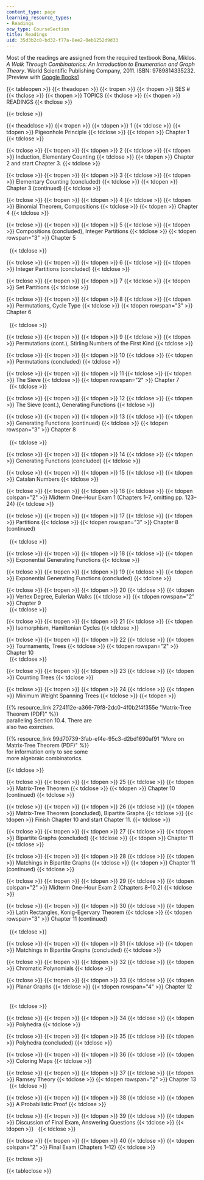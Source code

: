 ```yaml
---
content_type: page
learning_resource_types:
- Readings
ocw_type: CourseSection
title: Readings
uid: 35d3b2c8-bd32-f77a-8ee2-0eb1252d9d33
---
```


Most of the readings are assigned from the required textbook Bona, Miklos. _A Walk Through Combinatorics: An Introduction to Enumeration and Graph Theory_. World Scientific Publishing Company, 2011. ISBN: 9789814335232. \[Preview with [Google Books](http://books.google.com/books?id=TzJ2L9ZmlQUC&pg=PAfrontcover)\]

{{< tableopen >}}
{{< theadopen >}}
{{< tropen >}}
{{< thopen >}}
SES #
{{< thclose >}}
{{< thopen >}}
TOPICS
{{< thclose >}}
{{< thopen >}}
READINGS
{{< thclose >}}

{{< trclose >}}

{{< theadclose >}}
{{< tropen >}}
{{< tdopen >}}
1
{{< tdclose >}}
{{< tdopen >}}
Pigeonhole Principle
{{< tdclose >}}
{{< tdopen >}}
Chapter 1
{{< tdclose >}}

{{< trclose >}}
{{< tropen >}}
{{< tdopen >}}
2
{{< tdclose >}}
{{< tdopen >}}
Induction, Elementary Counting
{{< tdclose >}}
{{< tdopen >}}
Chapter 2 and start Chapter 3.
{{< tdclose >}}

{{< trclose >}}
{{< tropen >}}
{{< tdopen >}}
3
{{< tdclose >}}
{{< tdopen >}}
Elementary Counting (concluded)
{{< tdclose >}}
{{< tdopen >}}
Chapter 3 (continued)
{{< tdclose >}}

{{< trclose >}}
{{< tropen >}}
{{< tdopen >}}
4
{{< tdclose >}}
{{< tdopen >}}
Binomial Theorem, Compositions
{{< tdclose >}}
{{< tdopen >}}
Chapter 4
{{< tdclose >}}

{{< trclose >}}
{{< tropen >}}
{{< tdopen >}}
5
{{< tdclose >}}
{{< tdopen >}}
Compositions (concluded), Integer Partitions
{{< tdclose >}}
{{< tdopen rowspan="3" >}}
Chapter 5  
   
 
{{< tdclose >}}

{{< trclose >}}
{{< tropen >}}
{{< tdopen >}}
6
{{< tdclose >}}
{{< tdopen >}}
Integer Partitions (concluded)
{{< tdclose >}}

{{< trclose >}}
{{< tropen >}}
{{< tdopen >}}
7
{{< tdclose >}}
{{< tdopen >}}
Set Partitions
{{< tdclose >}}

{{< trclose >}}
{{< tropen >}}
{{< tdopen >}}
8
{{< tdclose >}}
{{< tdopen >}}
Permutations, Cycle Type
{{< tdclose >}}
{{< tdopen rowspan="3" >}}
Chapter 6  
   
 
{{< tdclose >}}

{{< trclose >}}
{{< tropen >}}
{{< tdopen >}}
9
{{< tdclose >}}
{{< tdopen >}}
Permutations (cont.), Stirling Numbers of the First Kind
{{< tdclose >}}

{{< trclose >}}
{{< tropen >}}
{{< tdopen >}}
10
{{< tdclose >}}
{{< tdopen >}}
Permutations (concluded)
{{< tdclose >}}

{{< trclose >}}
{{< tropen >}}
{{< tdopen >}}
11
{{< tdclose >}}
{{< tdopen >}}
The Sieve
{{< tdclose >}}
{{< tdopen rowspan="2" >}}
Chapter 7  
 
{{< tdclose >}}

{{< trclose >}}
{{< tropen >}}
{{< tdopen >}}
12
{{< tdclose >}}
{{< tdopen >}}
The Sieve (cont.), Generating Functions
{{< tdclose >}}

{{< trclose >}}
{{< tropen >}}
{{< tdopen >}}
13
{{< tdclose >}}
{{< tdopen >}}
Generating Functions (continued)
{{< tdclose >}}
{{< tdopen rowspan="3" >}}
Chapter 8  
   
 
{{< tdclose >}}

{{< trclose >}}
{{< tropen >}}
{{< tdopen >}}
14
{{< tdclose >}}
{{< tdopen >}}
Generating Functions (concluded)
{{< tdclose >}}

{{< trclose >}}
{{< tropen >}}
{{< tdopen >}}
15
{{< tdclose >}}
{{< tdopen >}}
Catalan Numbers
{{< tdclose >}}

{{< trclose >}}
{{< tropen >}}
{{< tdopen >}}
16
{{< tdclose >}}
{{< tdopen colspan="2" >}}
Midterm One-Hour Exam 1 (Chapters 1–7, omitting pp. 123–24)
{{< tdclose >}}

{{< trclose >}}
{{< tropen >}}
{{< tdopen >}}
17
{{< tdclose >}}
{{< tdopen >}}
Partitions
{{< tdclose >}}
{{< tdopen rowspan="3" >}}
Chapter 8 (continued)  
   
 
{{< tdclose >}}

{{< trclose >}}
{{< tropen >}}
{{< tdopen >}}
18
{{< tdclose >}}
{{< tdopen >}}
Exponential Generating Functions
{{< tdclose >}}

{{< trclose >}}
{{< tropen >}}
{{< tdopen >}}
19
{{< tdclose >}}
{{< tdopen >}}
Exponential Generating Functions (concluded)
{{< tdclose >}}

{{< trclose >}}
{{< tropen >}}
{{< tdopen >}}
20
{{< tdclose >}}
{{< tdopen >}}
Vertex Degree, Eulerian Walks
{{< tdclose >}}
{{< tdopen rowspan="2" >}}
Chapter 9  
 
{{< tdclose >}}

{{< trclose >}}
{{< tropen >}}
{{< tdopen >}}
21
{{< tdclose >}}
{{< tdopen >}}
Isomorphism, Hamiltonian Cycles
{{< tdclose >}}

{{< trclose >}}
{{< tropen >}}
{{< tdopen >}}
22
{{< tdclose >}}
{{< tdopen >}}
Tournaments, Trees
{{< tdclose >}}
{{< tdopen rowspan="2" >}}
Chapter 10  
 
{{< tdclose >}}

{{< trclose >}}
{{< tropen >}}
{{< tdopen >}}
23
{{< tdclose >}}
{{< tdopen >}}
Counting Trees
{{< tdclose >}}

{{< trclose >}}
{{< tropen >}}
{{< tdopen >}}
24
{{< tdclose >}}
{{< tdopen >}}
Minimum Weight Spanning Trees
{{< tdclose >}}
{{< tdopen >}}


{{% resource_link 2724112e-a366-79f8-2dc0-4f0b2f4f355e "Matrix-Tree Theorem (PDF)" %}}  
paralleling Section 10.4. There are  
also two exercises.

{{% resource_link 99d70739-3fab-ef4e-95c3-d2bd1690af91 "More on Matrix-Tree Theorem (PDF)" %}}  
for information only to see some  
more algebraic combinatorics.


{{< tdclose >}}

{{< trclose >}}
{{< tropen >}}
{{< tdopen >}}
25
{{< tdclose >}}
{{< tdopen >}}
Matrix-Tree Theorem
{{< tdclose >}}
{{< tdopen >}}
Chapter 10 (continued)
{{< tdclose >}}

{{< trclose >}}
{{< tropen >}}
{{< tdopen >}}
26
{{< tdclose >}}
{{< tdopen >}}
Matrix-Tree Theorem (concluded), Bipartite Graphs
{{< tdclose >}}
{{< tdopen >}}
Finish Chapter 10 and start Chapter 11.
{{< tdclose >}}

{{< trclose >}}
{{< tropen >}}
{{< tdopen >}}
27
{{< tdclose >}}
{{< tdopen >}}
Bipartite Graphs (concluded)
{{< tdclose >}}
{{< tdopen >}}
Chapter 11
{{< tdclose >}}

{{< trclose >}}
{{< tropen >}}
{{< tdopen >}}
28
{{< tdclose >}}
{{< tdopen >}}
Matchings in Bipartite Graphs
{{< tdclose >}}
{{< tdopen >}}
Chapter 11 (continued)
{{< tdclose >}}

{{< trclose >}}
{{< tropen >}}
{{< tdopen >}}
29
{{< tdclose >}}
{{< tdopen colspan="2" >}}
Midterm One-Hour Exam 2 (Chapters 8–10.2)
{{< tdclose >}}

{{< trclose >}}
{{< tropen >}}
{{< tdopen >}}
30
{{< tdclose >}}
{{< tdopen >}}
Latin Rectangles, Konig-Egervary Theorem
{{< tdclose >}}
{{< tdopen rowspan="3" >}}
Chapter 11 (continued)  
   
 
{{< tdclose >}}

{{< trclose >}}
{{< tropen >}}
{{< tdopen >}}
31
{{< tdclose >}}
{{< tdopen >}}
Matchings in Bipartite Graphs (concluded)
{{< tdclose >}}

{{< trclose >}}
{{< tropen >}}
{{< tdopen >}}
32
{{< tdclose >}}
{{< tdopen >}}
Chromatic Polynomials
{{< tdclose >}}

{{< trclose >}}
{{< tropen >}}
{{< tdopen >}}
33
{{< tdclose >}}
{{< tdopen >}}
Planar Graphs
{{< tdclose >}}
{{< tdopen rowspan="4" >}}
Chapter 12  
   
   
 
{{< tdclose >}}

{{< trclose >}}
{{< tropen >}}
{{< tdopen >}}
34
{{< tdclose >}}
{{< tdopen >}}
Polyhedra
{{< tdclose >}}

{{< trclose >}}
{{< tropen >}}
{{< tdopen >}}
35
{{< tdclose >}}
{{< tdopen >}}
Polyhedra (concluded)
{{< tdclose >}}

{{< trclose >}}
{{< tropen >}}
{{< tdopen >}}
36
{{< tdclose >}}
{{< tdopen >}}
Coloring Maps
{{< tdclose >}}

{{< trclose >}}
{{< tropen >}}
{{< tdopen >}}
37
{{< tdclose >}}
{{< tdopen >}}
Ramsey Theory
{{< tdclose >}}
{{< tdopen rowspan="2" >}}
Chapter 13  
 
{{< tdclose >}}

{{< trclose >}}
{{< tropen >}}
{{< tdopen >}}
38
{{< tdclose >}}
{{< tdopen >}}
A Probabilistic Proof
{{< tdclose >}}

{{< trclose >}}
{{< tropen >}}
{{< tdopen >}}
39
{{< tdclose >}}
{{< tdopen >}}
Discussion of Final Exam, Answering Questions
{{< tdclose >}}
{{< tdopen >}}
 
{{< tdclose >}}

{{< trclose >}}
{{< tropen >}}
{{< tdopen >}}
40
{{< tdclose >}}
{{< tdopen colspan="2" >}}
Final Exam (Chapters 1–12)
{{< tdclose >}}

{{< trclose >}}

{{< tableclose >}}